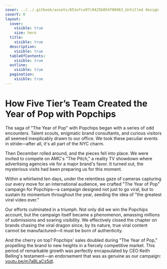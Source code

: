 ```yaml
---
cover: ../../.gitbook/assets/651efca97c9425b854f00463_Untitled design (1)-p-800.png
coverY: 0
layout:
  cover:
    visible: true
    size: hero
  title:
    visible: true
  description:
    visible: true
  tableOfContents:
    visible: true
  outline:
    visible: true
  pagination:
    visible: true
---
```


# How Five Tier’s Team Created the Year of Pop with Popchips

The saga of "The Year of Pop" with Popchips began with a series of odd encounters. Talent scouts, enigmatic brand consultants, and curious visitors all seemed inexplicably drawn to our office. We took these peculiar events in stride—after all, it's all part of the NYC charm.

Then December rolled around, and the pieces fell into place. We were invited to compete on AMC's "The Pitch," a reality TV showdown where advertising agencies vie for a major brand's favor. It turned out, the mysterious visits had been preparing us for this moment.

Within a whirlwind ten days, under the relentless gaze of cameras capturing our every move for an international audience, we crafted "The Year of Pop" campaign for Popchips—a campaign designed not just to go viral, but to sustain its momentum throughout the year, seeding the idea of "the greatest viral video ever."

Our efforts culminated in a triumph. Not only did we win the Popchips account, but the campaign itself became a phenomenon, amassing millions of submissions and soaring visibility. We effectively closed the chapter on brands chasing the viral dragon since, by its nature, true viral content cannot be manufactured—it must be born of authenticity.

And the cherry on top? Popchips’ sales doubled during "The Year of Pop," propelling the brand to new heights in a fiercely competitive market. This period of remarkable growth was perfectly encapsulated by CEO Keith Belling's testament—an endorsement that was as genuine as our campaign: [youtu.be/m7aBLaCs5dI](https://chat.openai.com/c/youtu.be/m7aBLaCs5dI).
